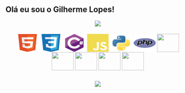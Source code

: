 ## Olá eu sou o Gilherme Lopes!
<div align="center">
  <img height="180em" src="https://github-readme-stats.vercel.app/api?username=guiilopes97&show_icons=true&theme=tokyonight&include_all_commits=true&count_private=true">
</div>

<div align="center" style="display: inline_block"><br>
  <img align="center" height="50" width="60" src="https://raw.githubusercontent.com/devicons/devicon/master/icons/html5/html5-original.svg">
  <img align="center" height="50" width="60" src="https://raw.githubusercontent.com/devicons/devicon/master/icons/css3/css3-original.svg">
  <img align="center" height="50" width="60" src="https://raw.githubusercontent.com/devicons/devicon/master/icons/csharp/csharp-original.svg">
  <img align="center" height="50" width="60" src="https://raw.githubusercontent.com/devicons/devicon/master/icons/javascript/javascript-plain.svg">  
  <img align="center" height="50" width="60" src="https://raw.githubusercontent.com/devicons/devicon/master/icons/python/python-original.svg"> 
  <img align="center" height="50" width="60" src="https://raw.githubusercontent.com/devicons/devicon/master/icons/php/php-original.svg">  
  <img align="center" height="50" width="60" src="https://cdn.jsdelivr.net/gh/devicons/devicon/icons/mysql/mysql-original-wordmark.svg" >
  <img align="center" height="50" width="60" src="https://cdn.jsdelivr.net/gh/devicons/devicon/icons/postgresql/postgresql-original-wordmark.svg" >
  <img align="center" height="50" width="60" src="https://cdn.jsdelivr.net/gh/devicons/devicon/icons/visualstudio/visualstudio-plain.svg" >
  <img align="center" height="50" width="60" src="https://cdn.jsdelivr.net/gh/devicons/devicon/icons/vscode/vscode-original.svg" >
  <img align="center" height="50" width="60" src="https://cdn.jsdelivr.net/gh/devicons/devicon/icons/bootstrap/bootstrap-original.svg" >
</div>
  
  ##
 
<div align="center"> 
  <a href="https://www.linkedin.com/in/guilherme-lopes-de-oliveira/" target="_blank"><img src="https://img.shields.io/badge/-LinkedIn-%230077B5?style=for-the-badge&logo=linkedin&logoColor=white" target="_blank"></a> 

</div>

